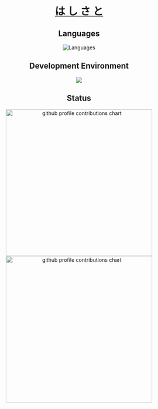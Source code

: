 <div align="center">

# [は し さ と](https://hashisato.github.io)

## Languages

<!--
<p align="center">
  <a href="https://skillicons.dev">
    <img src="https://skillicons.dev/icons?i=c,java,rust,cs,py" />
  </a>
</p>
-->

<p align="center">
  <picture>
    <source media="(prefers-color-scheme: dark)" srcset="https://skillicons.dev/icons?i=c,java,rust,cs,py&theme=dark" />
    <source media="(prefers-color-scheme: light)" srcset="https://skillicons.dev/icons?i=c,java,rust,cs,py&theme=light" />
    <img src="https://skillicons.dev/icons?i=c,java,rust,cs,py" alt="Languages" />
  </picture>
</p>

</p>

## Development Environment

<p align="center">
  <a href="https://skillicons.dev">
    <img src="https://skillicons.dev/icons?i=windows,ubuntu,github,vscode" />
  </a>
</p>

## Status

<p align="center">
  <picture>
        <source media="(prefers-color-scheme: dark)"  srcset="output/metrics.base.svg" width="400" />
	<source media="(prefers-color-scheme: light)" srcset="output/metrics.base.svg" width="400" />
	<img alt="github profile contributions chart"    src="https://raw.githubusercontent.com/hashisato/hashisato/output-3d-contrib/day.svg" />
  </picture>
  <picture>
   	<source media="(prefers-color-scheme: dark)"  srcset="output/details.svg" width="400" />
	<source media="(prefers-color-scheme: light)" srcset="output/details.svg" width="400" />
	<img alt="github profile contributions chart"    src="https://raw.githubusercontent.com/hashisato/hashisato/output-3d-contrib/day.svg" />
  </picture>
</p>

<!--
## 3D Contributions

<p align="center" >
	<picture>
	  <source media="(prefers-color-scheme: dark)"  srcset="profile-3d-contrib/profile-night-view.svg" width="700" />
	  <source media="(prefers-color-scheme: light)" srcset="profile-3d-contrib/profile-green-animate.svg" width="700" />
	  <img alt="github profile contributions chart"    src="https://raw.githubusercontent.com/hashisato/hashisato/output-3d-contrib/day.svg" />
	</picture>
</p>
-->

</div>
